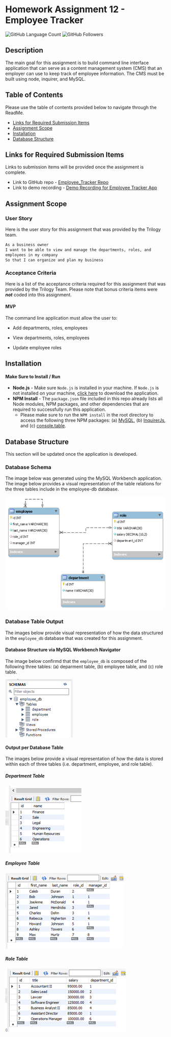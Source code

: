 # Homework Assignment 12 - Employee Tracker

![GitHub Language Count](https://img.shields.io/github/languages/count/KEDuran/Employee_Tracker?label=Languages%20Used&logo=GitHub)
![GitHub Followers](https://img.shields.io/github/followers/KEDuran?color=orange&label=Followers&logo=GitHub)

## Description

The main goal for this assignment is to build command line interface application that can serve as a content management system (CMS) that an employer can use to keep track of employee information. The CMS must be built using node, inquirer, and MySQL.

## Table of Contents

Please use the table of contents provided below to navigate through the ReadMe.

- [Links for Required Submission Items](#links-for-required-submission-items)
- [Assignment Scope](#assignment-scope)
- [Installation](#installation)
- [Database Structure](#database-structure)

## Links for Required Submission Items

Links to submission items will be provided once the assignment is complete.

- Link to GitHub repo - [Employee_Tracker Repo](https://github.com/KEDuran/Employee_Tracker)
- Link to demo recording - [Demo Recording for Employee Tracker App](https://drive.google.com/file/d/1gSf12LetxqePv8bzVFGV7ntLeab2MXNR/view?usp=sharing)

## Assignment Scope

### User Story

Here is the user story for this assignment that was provided by the Trilogy team.

```
As a business owner
I want to be able to view and manage the departments, roles, and employees in my company
So that I can organize and plan my business
```

### Acceptance Criteria

Here is a list of the acceptance criteria required for this assignment that was provided by the Trilogy Team. Please note that bonus criteria items were **_not_** coded into this assignment.

#### MVP

The command line application must allow the user to:

- Add departments, roles, employees

- View departments, roles, employees

- Update employee roles

## Installation

#### Make Sure to Install / Run

- **Node.js** - Make sure `Node.js` is installed in your machine. If `Node.js` is not installed on your machine, [click here](https://nodejs.org/en/) to download the application.
- **NPM Install** - The `package.json` file included in this repo already lists all Node modules, NPM packages, and other dependencies that are required to successfully run this application.
  - Please make sure to run the `NPM install` in the root directory to access the following three NPM packages: (a) [MySQL](https://www.npmjs.com/package/mysql), (b) [InquirerJs](https://www.npmjs.com/package/inquirer/v/0.2.3), and (c) [console.table](https://www.npmjs.com/package/console.table).

## Database Structure

This section will be updated once the application is developed.

### Database Schema

The image below was generated using the MySQL Workbench application. The image below provides a visual representation of the table relations for the three tables include in the employee-db database.

![Employee Database Schema](images/employeeDBSchema.png)

### Database Table Output

The images below provide visual representation of how the data structured in the `employee_db` database that was created for this assignment.

#### Database Structure via MySQL Workbench Navigator

The image below confirmd that the `employee_db` is composed of the following three tables: (a) deparment table, (b) employee table, and (c) role table.

![Database Tables](images/dbTOC.png)

#### Output per Database Table

The images below provide a visual representation of how the data is stored within each of three tables (i.e. department, employee, and role table).

##### Department Table

![Department Table](images/departmentTable.png)

##### Employee Table

![Employee Table](images/employeeTable.png)

##### Role Table

![Role Table](images/roleTable.png)
